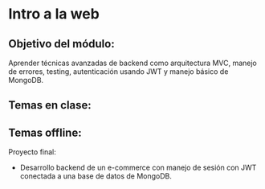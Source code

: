 # Intro a la web


## Objetivo del módulo:
Aprender técnicas avanzadas de backend como arquitectura MVC, manejo de errores, testing, autenticación usando JWT y manejo básico de MongoDB.


Temas en clase:
- 


Temas offline: 
- 


Proyecto final:
- Desarrollo backend de un e-commerce con manejo de sesión con JWT conectada a una base de datos de MongoDB.